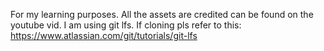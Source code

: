 For my learning purposes. All the assets are credited can be found on the youtube vid.
I am using git lfs. If cloning pls refer to this: https://www.atlassian.com/git/tutorials/git-lfs
